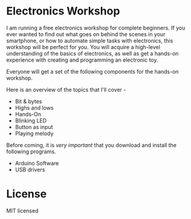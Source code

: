 # Electronics Workshop

I am running a free electronics workshop for complete beginners. If you ever wanted to find out what goes on behind the scenes in your smartphone, or how to automate simple tasks with electronics, this workshop will be perfect for you. You will acquire a high-level understanding of the basics of electronics, as well as get a hands-on experience with creating and programming an electronic toy.

Everyone will get a set of the following components for the hands-on workshop.

Here is an overview of the topics that I'll cover - 
* Bit & bytes
* Highs and lows
* Hands-On
 * Blinking LED
 * Button as input
 * Playing melody

Before coming, it is *very important* that you download and install the following programs.
* Arduino Software
* USB drivers

# License

MIT licensed
